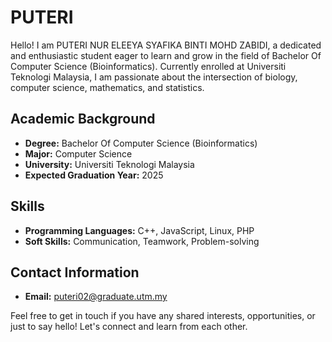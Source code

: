 # PUTERI

Hello! I am PUTERI NUR ELEEYA SYAFIKA BINTI MOHD ZABIDI, a dedicated and enthusiastic student eager to learn and grow in the field of Bachelor Of Computer Science (Bioinformatics). Currently enrolled at Universiti Teknologi Malaysia, I am passionate about  the intersection of biology, computer science, mathematics, and statistics.

## Academic Background

- **Degree:** Bachelor Of Computer Science (Bioinformatics)
- **Major:** Computer Science
- **University:** Universiti Teknologi Malaysia
- **Expected Graduation Year:** 2025

## Skills

- **Programming Languages:** C++, JavaScript, Linux, PHP
- **Soft Skills:** Communication, Teamwork, Problem-solving


## Contact Information

- **Email:** puteri02@graduate.utm.my

Feel free to get in touch if you have any shared interests, opportunities, or just to say hello! Let's connect and learn from each other.


